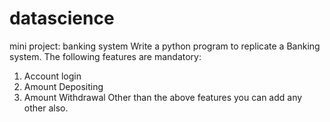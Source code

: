 # datascience
mini project: banking system
Write a python program to replicate a Banking system. The following features are mandatory:
1. Account login
2. Amount Depositing
3. Amount Withdrawal
Other than the above features you can add any other also.
